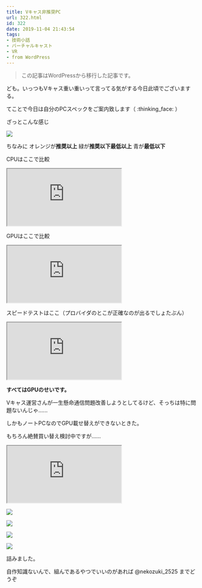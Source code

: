 ```yaml
---
title: Vキャス非推奨PC
url: 322.html
id: 322
date: 2019-11-04 21:43:54
tags:
- 技術小話
- バーチャルキャスト
- VR
- from WordPress
---
```

> この記事はWordPressから移行した記事です。

ども。いっつもVキャス重い重いって言ってる気がする今日此頃でございまする。

てことで今日は自分のPCスペックをご案内致します（ :thinking_face: ）

<!-- more -->

ざっとこんな感じ

![](https://nekozukime.files.wordpress.com/2019/11/image-3.png?w=633)

ちなみに オレンジが**推奨以上** 緑が**推奨以下最低以上** 青が**最低以下**

CPUはここで比較  
<iframe 
  class="blogcard"
  src="https://hatenablog-parts.com/embed?url=https://pcfreebook.com/article/450856544.html">
</iframe>

GPUはここで比較  
<iframe 
  class="blogcard"
  src="https://hatenablog-parts.com/embed?url=https://pcfreebook.com/article/459993300.html">
</iframe>

スピードテストはここ（プロバイダのとこが正確なのが出るでしょたぶん）  
<iframe 
  class="blogcard"
  src="https://hatenablog-parts.com/embed?url=https://www.bbiq.jp/members/improvement/">
</iframe>

**すべてはGPUのせいです。**

Vキャス運営さんが一生懸命通信問題改善しようとしてるけど、そっちは特に問題ないんじゃ......

しかもノートPCなのでGPU載せ替えができないときた。

もちろん絶賛買い替え検討中ですが......  
<iframe 
  class="blogcard"
  src="https://hatenablog-parts.com/embed?url=https://shop.tsukumo.co.jp/features/virtualcast">
</iframe>

![](https://nekozukime.files.wordpress.com/2019/11/image-4.png?w=961)

![](https://nekozukime.files.wordpress.com/2019/11/image-5.png?w=950)

![](https://nekozukime.files.wordpress.com/2019/11/image-6.png?w=260)

![](https://nekozukime.files.wordpress.com/2019/11/image-7.png?w=42)

詰みました。

自作知識ないんで、組んであるやつでいいのがあれば @nekozuki_2525 までどうぞ
